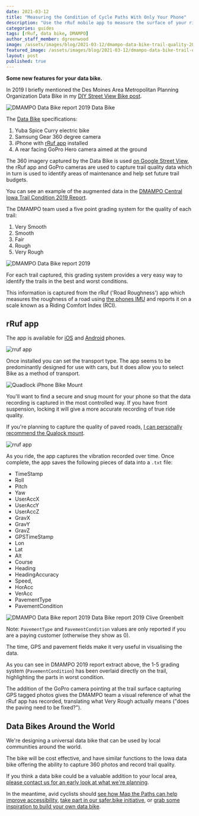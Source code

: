 ```yaml
---
date: 2021-03-12
title: "Measuring the Condition of Cycle Paths With Only Your Phone"
description: "Use the rRuf mobile app to measure the surface of your ride."
categories: guides
tags: [rRuf, data bike, DMAMPO]
author_staff_member: dgreenwood
image: /assets/images/blog/2021-03-12/dmampo-data-bike-trail-quality-2019-meta.jpg
featured_image: /assets/images/blog/2021-03-12/dmampo-data-bike-trail-quality-2019-sm.jpg
layout: post
published: true
---
```


**Some new features for your data bike.**

In 2019 I briefly mentioned the Des Moines Area Metropolitan Planning Organization Data Bike in my [DIY Street View Bike post](/blog/2019/diy-street-view-bike-tours).

<img class="img-fluid" src="/assets/images/blog/2021-03-12/dmampo-data-bike.jpg" alt="DMAMPO Data Bike report 2019 Data Bike" title="DMAMPO Data Bike report 2019 Data Bike" />

The [Data Bike](https://dmampo.org/data-bike/) specifications:

1. Yuba Spice Curry electric bike
2. Samsung Gear 360 degree camera
3. iPhone with [rRuf app](https://apps.apple.com/us/app/rruf/id968766794) installed
4. A rear facing GoPro Hero camera aimed at the ground

The 360 imagery captured by the Data Bike is used [on Google Street View](https://www.google.com/maps/contrib/104211468250721497845), the rRuf app and GoPro cameras are used to capture trail quality data which in turn is used to identify areas of maintenance and help set future trail budgets.

You can see an example of the augmented data in the [DMAMPO Central Iowa Trail Condition 2019 Report](https://dmampo.org/wp-content/uploads/2020/02/2019-Data-Bike-Report-1.pdf).

The DMAMPO team used a five point grading system for the quality of each trail:

1. Very Smooth
2. Smooth
3. Fair
4. Rough
5. Very Rough

<img class="img-fluid" src="/assets/images/blog/2021-03-12/dmampo-data-bike-trail-quality-2019.png" alt="DMAMPO Data Bike report 2019" title="DMAMPO Data Bike report 2019" />

For each trail captured, this grading system provides a very easy way to identify the trails in the best and worst conditions.

This information is captured from the rRuf ('Road Roughness') app which  measures the roughness of a road using [the phones IMU](/blog/2020/360-camera-sensors-imu-accelerometer-gyroscope-magnetometer) and reports it on a scale known as a Riding Comfort Index (RCI).

## rRuf app

The app is available for [iOS](https://apps.apple.com/us/app/rruf/id968766794) and [Android](https://play.google.com/store/apps/details?id=com.rivalsolutions.rRuf) phones.

<img class="img-fluid" src="/assets/images/blog/2021-03-12/rruf-app-setup.png" alt="rruf app" title="rruf app" />

Once installed you can set the transport type. The app seems to be predominantly designed for use with cars, but it does allow you to select Bike as a method of transport.

<img class="img-fluid" src="/assets/images/blog/2021-03-12/Quadlock-iPhone-Bike-Mount-and-Cycling-Case.jpg" alt="Quadlock iPhone Bike Mount" title="Quadlock iPhone Bike Mount" />

You'll want to find a secure and snug mount for your phone so that the data recording is captured in the most controlled way. If you have front suspension, locking it will give a more accurate recording of true ride quality.

If you're planning to capture the quality of paved roads, [I can personally recommend the Qualock mount](https://www.quadlockcase.co.uk/products/bike-mount?variant=347933016082).

<img class="img-fluid" src="/assets/images/blog/2021-03-12/rruf-app-graph.png" alt="rruf app" title="rruf app" />

As you ride, the app captures the vibration recorded over time. Once complete, the app saves the following pieces of data into a `.txt` file:

* TimeStamp
* Roll
* Pitch
* Yaw
* UserAccX
* UserAccY
* UserAccZ
* GravX
* GravY
* GravZ
* GPSTimeStamp
* Lon
* Lat
* Alt
* Course
* Heading
* HeadingAccuracy
* Speed,
* HorAcc
* VerAcc
* PavementType
* PavementCondition

<img class="img-fluid" src="/assets/images/blog/2021-03-12/dmampo-data-bike-trail-quality-2019.png" alt="DMAMPO Data Bike report 2019 Data Bike report 2019 Clive Greenbelt" title="DMAMPO Data Bike report 2019 Data Bike report 2019 Clive Greenbelt" />

Note: `PavementType` and `PavementCondition` values are only reported if you are a paying customer (otherwise they show as 0).

The time, GPS and pavement fields make it very useful in visualising the data.

As you can see in DMAMPO 2019 report extract above, the 1-5 grading system (`PavementCondition`) has been overlaid directly on the trail, highlighting the parts in worst condition.

The addition of the GoPro camera pointing at the trail surface capturing GPS tagged photos gives the DMAMPO team a visual reference of what the rRuf app has recorded, translating what Very Rough actually means ("does the paving need to be fixed?").

## Data Bikes Around the World

We're designing a universal data bike that can be used by local communities  around the world.

The bike will be cost effective, and have similar functions to the Iowa data bike offering the ability to capture 360 photos and record trail quality.

If you think a data bike could be a valuable addition to your local area, [please contact us for an early look at what we're planning](/contact).

In the meantime, avid cyclists should [see how Map the Paths can help improve accessibility](/blog/2021/how-map-the-paths-used-improve-accessibility), [take part in our safer.bike initiative](https://www.safer.bike/), or [grab some inspiration to build your own data bike](/blog/2019/diy-street-view-bike-tours).